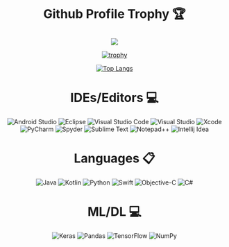 # <p align=center> Github Profile Trophy 🏆</p> 

<div align = center>
  <img src = "[![trophy]https://github.com/code09128/github-profile-trophy](https://github-profile-trophy.vercel.app/?username=code09128&theme=alduin&row=2&column=3"
</div>

[![trophy](https://github-profile-trophy.vercel.app/?username=code09128&theme=alduin&row=2&column=3)]([https://github.com/code09128/github-profile-trophy](https://github-profile-trophy.vercel.app/?username=code09128&theme=alduin&row=2&column=3))

<!-- [![code09128's GitHub stats](https://github-readme-stats.vercel.app/api?username=code09128&show_icons=true&theme=radical)]([https://github.com/code09128/github-readme-stats](https://github-readme-stats.vercel.app/api?username=code09128&show_icons=true&theme=radical))  -->
[![Top Langs](https://github-readme-stats.vercel.app/api/top-langs/?username=code09128&layout=compact)]([https://github-readme-stats.vercel.app/api/top-langs/?username=code09128&layout=compact](https://github-readme-stats.vercel.app/api/top-langs/?username=code09128&layout=compact))

# IDEs/Editors 💻
![Android Studio](https://img.shields.io/badge/Android%20Studio-3DDC84.svg?style=for-the-badge&logo=android-studio&logoColor=white)
![Eclipse](https://img.shields.io/badge/Eclipse-FE7A16.svg?style=for-the-badge&logo=Eclipse&logoColor=white)
![Visual Studio Code](https://img.shields.io/badge/Visual%20Studio%20Code-0078d7.svg?style=for-the-badge&logo=visual-studio-code&logoColor=white)
![Visual Studio](https://img.shields.io/badge/Visual%20Studio-5C2D91.svg?style=for-the-badge&logo=visual-studio&logoColor=white)
![Xcode](https://img.shields.io/badge/Xcode-007ACC?style=for-the-badge&logo=Xcode&logoColor=white)
![PyCharm](https://img.shields.io/badge/pycharm-143?style=for-the-badge&logo=pycharm&logoColor=black&color=black&labelColor=green)
![Spyder](https://img.shields.io/badge/Spyder-838485?style=for-the-badge&logo=spyder%20ide&logoColor=maroon)
![Sublime Text](https://img.shields.io/badge/sublime_text-%23575757.svg?style=for-the-badge&logo=sublime-text&logoColor=important)
![Notepad++](https://img.shields.io/badge/Notepad++-90E59A.svg?style=for-the-badge&logo=notepad%2b%2b&logoColor=black)
![Intellij Idea](https://img.shields.io/badge/-IntellijIdea-666666.svg?style=for-the-badge&logo=intellij-idea&logoColor=white)

# Languages 📋
![Java](https://img.shields.io/badge/java-%23ED8B00.svg?style=for-the-badge&logo=openjdk&logoColor=white)
![Kotlin](https://img.shields.io/badge/kotlin-%237F52FF.svg?style=for-the-badge&logo=kotlin&logoColor=white)
![Python](https://img.shields.io/badge/python-3670A0?style=for-the-badge&logo=python&logoColor=ffdd54)
![Swift](https://img.shields.io/badge/swift-F54A2A?style=for-the-badge&logo=swift&logoColor=white)
![Objective-C](https://img.shields.io/badge/OBJECTIVE--C-%233A95E3.svg?style=for-the-badge&logo=apple&logoColor=white)
![C#](https://img.shields.io/badge/c%23-%23239120.svg?style=for-the-badge&logo=c-sharp&logoColor=white)

# ML/DL 💻
![Keras](https://img.shields.io/badge/Keras-%23D00000.svg?style=for-the-badge&logo=Keras&logoColor=white)
![Pandas](https://img.shields.io/badge/pandas-%23150458.svg?style=for-the-badge&logo=pandas&logoColor=white)
![TensorFlow](https://img.shields.io/badge/TensorFlow-%23FF6F00.svg?style=for-the-badge&logo=TensorFlow&logoColor=white)
![NumPy](https://img.shields.io/badge/numpy-%23013243.svg?style=for-the-badge&logo=numpy&logoColor=white)

</div>
